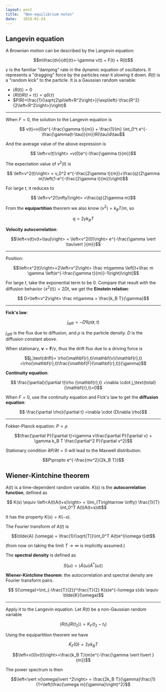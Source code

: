 ```yaml
---
layout: post
title:  "Non-equilibrium notes"
date:   2016-01-24 
---
```


## Langevin equation

A Brownian motion can be described by the Langevin equation:

$$m\frac{dv}{dt}(t)=-\gamma v(t) + F(t) + R(t)$$

$\gamma$ is the familiar "damping" rate in the dynamic equation of oscillators. It represents a "dragging" force by the particles near it slowing it down. $R(t)$ is a "random kick" to the particle. It is a Gaussian random variable:

-   $\left<R(t)\right>=0$
-   $\left<R(t)R(t+\tau)\right>=q \delta(\tau)$
-   $P(R)=\frac{1}{\sqrt{2\pi\left<R^2\right>}}\exp\left(-\frac{R^2}{2\left<R^2\right>}\right)$

---

When $F=0$, the solution to the Langevin equation is 

$$ v(t)=v(0)e^{-\frac{\gamma t}{m}} + \frac{1}{m} \int_0^t e^{-\frac{\gamma(t-\tau)}{m}}R(\tau)d\tau$$

And the average value of the above expression is 

$$ \left<v(t)\right> =v(0)e^{-\frac{\gamma t}{m}}$$

The expectation value of $v^2(t)$ is 

$$ \left<v^2(t)\right> = v_0^2 e^{-\frac{2\gamma t}{m}}+\frac{q}{2\gamma m}\left(1-e^{-\frac{2\gamma t}{m}}\right)$$

For large $t$, it reduces to

$$ \left<v^2(\infty)\right> =\frac{q}{2\gamma m}$$

From the **equipartition** theorem we also know $\left<v^2\right>=k_B T/m$, so 

$$q=2\gamma k_B T$$

**Velocity autocorrelation**:

$$\left<v(t)v(t+\tau)\right> = \left<v^2(0)\right> e^{-\frac{\gamma \vert \tau\vert }{m}}$$

---

Position:

$$\left<x^2(t)\right>=2\left<v^2\right> \frac m\gamma \left[t+\frac m \gamma \left(e^{-\frac{\gamma t}{m}}-1\right)\right]$$

For large $t$, take the exponential term to be 0. Compare that result with the diffusion behavior $\left<x^2(t)\right>=2Dt$, we get the **Einstein relation**:

$$ D=\left<v^2\right> \frac m\gamma = \frac{k_B T}{\gamma}$$

---

**Fick's law**:

$$ j_\text{diff} = -D\nabla \rho (\mathbf{r},t)$$

$j_\text{diff}$ is the flux due to diffusion, and $\rho$ is the particle density. $D$ is the diffusion constant above.

When stationary, $\mathbf{v}=\mathbf{F}/\gamma$, thus the drift flux due to a driving force is

$$j_\text{drift}= \rho(\mathbf{r},t)\mathbf{v}(\mathbf{r},t) =\rho(\mathbf{r},t)\frac{\mathbf{F}(\mathbf{r},t)}{\gamma}$$

**Continuity equation**:

$$ \frac{\partial}{\partial t}\rho (\mathbf{r},t) +\nabla \cdot j_\text{total}(\mathbf{r},t)=0$$

When $F=0$, use the continuity equation and Fick's law to get the **diffusion equation**:

$$ \frac{\partial \rho}{\partial t} =\nabla \cdot (D\nabla \rho)$$

---

Fokker-Planck equation: $P\propto \rho$

$$\frac{\partial P}{\partial t}=\gamma v\frac{\partial P}{\partial v} + \gamma k_B T \frac{\partial^2 P}{\partial v^2}$$

Stationary condition $\partial P/\partial t=0$ will lead to the Maxwell distribution:

$$P\propto e^{-\frac{mv^2}{2k_B T}}$$

## Wiener-Kintchine theorem

$A(t)$ is a time-dependent random variable. $K(s)$ is the **autocorrelation function**, defined as

$$ K(s) \equiv \left<A(t)A(t+s)\right> = \lim_{T\rightarrow \infty} \frac{1}{T} \int_0^T A(t)A(t+s)dt$$

It has the property $K(s)=K(-s)$.

The Fourier transform of $A(t)$ is

$$\tilde{A} (\omega) = \frac{1}{\sqrt{T}}\int_0^T A(t)e^{i\omega t}dt$$

(from now on taking the limit $T\rightarrow \infty$ is implicitly assumed.)

The **spectral density** is defined as

$$ S(\omega)=\left<\tilde{A}(\omega) \tilde{A}^*(\omega) \right>$$

**Wiener-Kintchine theorem**: the autocorrelation and spectral density are Fourier transform pairs.

$$ S(\omega)=\int_{-\frac{T}{2}}^\frac{T}{2} K(s)e^{-i\omega s}ds \equiv \tilde{K}(\omega)$$

---

Apply it to the Langevin equation. Let $R(t)$ be a non-Gaussian random variable

$$\left<R(t_1)R(t_2)\right>=K_F(t_2-t_1)$$

Using the equipartition theorem we have

$$ \tilde{K}_F(0)=2\gamma k_B T$$

$$\left<v(0)v(t)\right>=\frac{k_B T}{m}e^{-\frac{\gamma \vert t\vert }{m}}$$

The power spectrum is then

$$\left<\vert v(\omega)\vert ^2\right> = \frac{2k_B T}{\gamma}\frac{1}{1+\left(\frac{\omega m}{\gamma}\right)^2}$$

